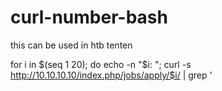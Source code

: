 # curl-number-bash
this can be used in htb tenten 

for i in $(seq 1 20); do echo -n "$i: "; curl -s http://10.10.10.10/index.php/jobs/apply/$i/ | grep '<title>'; done

如果一个网页地址，某处不同的数字编号，就会进入不同的网页界面。

这个小脚本。可以用来跑，免得一个个手打试。

也可根据不同情况做些修改。
